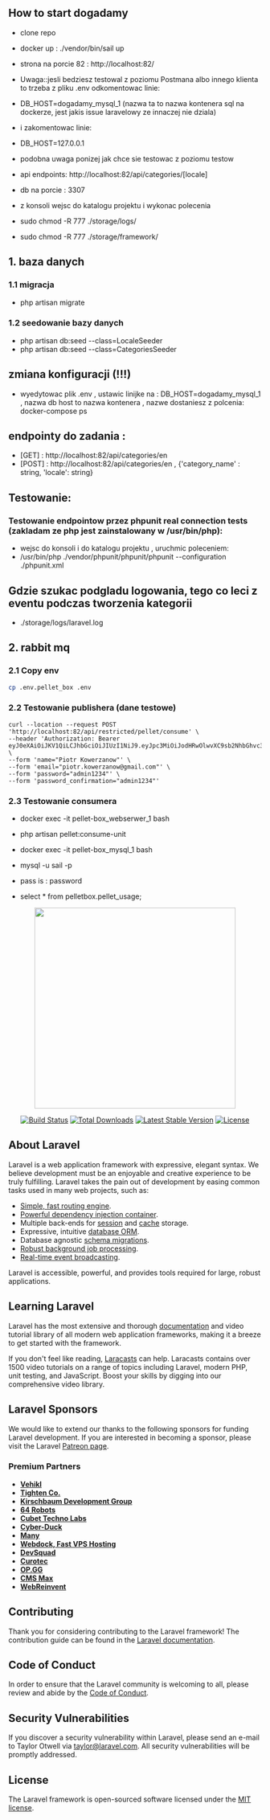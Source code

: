 
## How to start dogadamy
- clone repo
- docker up  : ./vendor/bin/sail up 
- strona na porcie 82 : http://localhost:82/

- Uwaga::jesli bedziesz testowal z poziomu Postmana albo innego klienta to trzeba z pliku .env odkomentowac linie:
- DB_HOST=dogadamy_mysql_1 (nazwa ta to nazwa kontenera sql na dockerze, jest jakis issue laravelowy ze innaczej nie dziala) 
- i zakomentowac linie: 
- DB_HOST=127.0.0.1 
- podobna uwaga ponizej jak chce sie testowac z poziomu testow

- api endpoints: http://localhost:82/api/categories/[locale]
- db na porcie : 3307
- z konsoli wejsc do katalogu projektu i wykonac polecenia  

- sudo chmod -R 777 ./storage/logs/
- sudo chmod -R 777 ./storage/framework/

## 1. baza danych 

### 1.1 migracja
- php artisan migrate

### 1.2 seedowanie bazy danych 
- php artisan db:seed --class=LocaleSeeder
- php artisan db:seed --class=CategoriesSeeder

## zmiana konfiguracji (!!!)

- wyedytowac plik .env , ustawic linijke na : DB_HOST=dogadamy_mysql_1  , nazwa db host to nazwa kontenera , nazwe dostaniesz z polcenia: docker-compose ps

## endpointy do zadania : 

- [GET] : http://localhost:82/api/categories/en
- [POST] : http://localhost:82/api/categories/en , {'category_name' : string, 'locale': string}

## Testowanie: 

### Testowanie endpointow przez phpunit real connection tests (zakladam ze php jest zainstalowany w /usr/bin/php):
- wejsc do konsoli i do katalogu projektu , uruchmic poleceniem:
- /usr/bin/php ./vendor/phpunit/phpunit/phpunit --configuration ./phpunit.xml

## Gdzie szukac podgladu logowania, tego co leci z eventu podczas tworzenia kategorii
- ./storage/logs/laravel.log

## 2. rabbit mq 

### 2.1 Copy env

```bash
cp .env.pellet_box .env
```

### 2.2 Testowanie publishera (dane testowe)
```
curl --location --request POST 'http://localhost:82/api/restricted/pellet/consume' \
--header 'Authorization: Bearer eyJ0eXAiOiJKV1QiLCJhbGciOiJIUzI1NiJ9.eyJpc3MiOiJodHRwOlwvXC9sb2NhbGhvc3Q6ODJcL2FwaVwvYXV0aFwvbG9naW4iLCJpYXQiOjE2NDM3Mjg2MjcsImV4cCI6MTY0MzczMjIyNywibmJmIjoxNjQzNzI4NjI3LCJqdGkiOiIwYmRQQ05GUlIwOExVY1h6Iiwic3ViIjoxLCJwcnYiOiIyM2JkNWM4OTQ5ZjYwMGFkYjM5ZTcwMWM0MDA4NzJkYjdhNTk3NmY3In0.nQl0EBYjZOjXDcKOrjTlRocp5vI3oMKA0sYHW3V9Kv8' \
--form 'name="Piotr Kowerzanow"' \
--form 'email="piotr.kowerzanow@gmail.com"' \
--form 'password="admin1234"' \
--form 'password_confirmation="admin1234"'
```

### 2.3 Testowanie consumera
- docker exec -it pellet-box_webserwer_1 bash
- php artisan pellet:consume-unit
 
- docker exec -it pellet-box_mysql_1 bash
- mysql -u sail -p 
- pass is : password
- select * from pelletbox.pellet_usage;


<p align="center"><a href="https://laravel.com" target="_blank"><img src="https://raw.githubusercontent.com/laravel/art/master/logo-lockup/5%20SVG/2%20CMYK/1%20Full%20Color/laravel-logolockup-cmyk-red.svg" width="400"></a></p>

<p align="center">
<a href="https://travis-ci.org/laravel/framework"><img src="https://travis-ci.org/laravel/framework.svg" alt="Build Status"></a>
<a href="https://packagist.org/packages/laravel/framework"><img src="https://img.shields.io/packagist/dt/laravel/framework" alt="Total Downloads"></a>
<a href="https://packagist.org/packages/laravel/framework"><img src="https://img.shields.io/packagist/v/laravel/framework" alt="Latest Stable Version"></a>
<a href="https://packagist.org/packages/laravel/framework"><img src="https://img.shields.io/packagist/l/laravel/framework" alt="License"></a>
</p>

## About Laravel

Laravel is a web application framework with expressive, elegant syntax. We believe development must be an enjoyable and creative experience to be truly fulfilling. Laravel takes the pain out of development by easing common tasks used in many web projects, such as:

- [Simple, fast routing engine](https://laravel.com/docs/routing).
- [Powerful dependency injection container](https://laravel.com/docs/container).
- Multiple back-ends for [session](https://laravel.com/docs/session) and [cache](https://laravel.com/docs/cache) storage.
- Expressive, intuitive [database ORM](https://laravel.com/docs/eloquent).
- Database agnostic [schema migrations](https://laravel.com/docs/migrations).
- [Robust background job processing](https://laravel.com/docs/queues).
- [Real-time event broadcasting](https://laravel.com/docs/broadcasting).

Laravel is accessible, powerful, and provides tools required for large, robust applications.

## Learning Laravel

Laravel has the most extensive and thorough [documentation](https://laravel.com/docs) and video tutorial library of all modern web application frameworks, making it a breeze to get started with the framework.

If you don't feel like reading, [Laracasts](https://laracasts.com) can help. Laracasts contains over 1500 video tutorials on a range of topics including Laravel, modern PHP, unit testing, and JavaScript. Boost your skills by digging into our comprehensive video library.

## Laravel Sponsors

We would like to extend our thanks to the following sponsors for funding Laravel development. If you are interested in becoming a sponsor, please visit the Laravel [Patreon page](https://patreon.com/taylorotwell).

### Premium Partners

- **[Vehikl](https://vehikl.com/)**
- **[Tighten Co.](https://tighten.co)**
- **[Kirschbaum Development Group](https://kirschbaumdevelopment.com)**
- **[64 Robots](https://64robots.com)**
- **[Cubet Techno Labs](https://cubettech.com)**
- **[Cyber-Duck](https://cyber-duck.co.uk)**
- **[Many](https://www.many.co.uk)**
- **[Webdock, Fast VPS Hosting](https://www.webdock.io/en)**
- **[DevSquad](https://devsquad.com)**
- **[Curotec](https://www.curotec.com/services/technologies/laravel/)**
- **[OP.GG](https://op.gg)**
- **[CMS Max](https://www.cmsmax.com/)**
- **[WebReinvent](https://webreinvent.com/?utm_source=laravel&utm_medium=github&utm_campaign=patreon-sponsors)**

## Contributing

Thank you for considering contributing to the Laravel framework! The contribution guide can be found in the [Laravel documentation](https://laravel.com/docs/contributions).

## Code of Conduct

In order to ensure that the Laravel community is welcoming to all, please review and abide by the [Code of Conduct](https://laravel.com/docs/contributions#code-of-conduct).

## Security Vulnerabilities

If you discover a security vulnerability within Laravel, please send an e-mail to Taylor Otwell via [taylor@laravel.com](mailto:taylor@laravel.com). All security vulnerabilities will be promptly addressed.

## License

The Laravel framework is open-sourced software licensed under the [MIT license](https://opensource.org/licenses/MIT).
